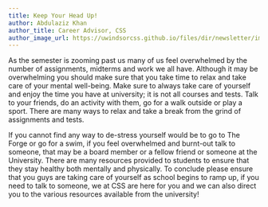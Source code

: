```yaml
---
title: Keep Your Head Up!
author: Abdulaziz Khan
author_title: Career Advisor, CSS
author_image_url: https://uwindsorcss.github.io/files/dir/newsletter/img/abdulaziz-khan.png
---
```


As the semester is zooming past us many of us feel overwhelmed by the number of assignments, midterms and work we all have. Although it may be overwhelming you should make sure that you take time to relax and take care of your mental well-being. Make sure to always take care of yourself and enjoy the time you have at university; it is not all courses and tests. Talk to your friends, do an activity with them, go for a walk outside or play a sport. There are many ways to relax and take a break from the grind of assignments and tests.

If you cannot find any way to de-stress yourself would be to go to The Forge or go for a swim, if you feel overwhelmed and burnt-out talk to someone, that may be a board member or a fellow friend or someone at the University. There are many resources provided to students to ensure that they stay healthy both mentally and physically. To conclude please ensure that you guys are taking care of yourself as school begins to ramp up, if you need to talk to someone, we at CSS are here for you and we can also direct you to the various resources available from the university!
